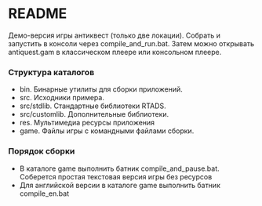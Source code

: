 # README #

Демо-версия игры антиквест (только две локации). Cобрать и запустить в консоли через compile_and_run.bat. Затем можно открывать antiquest.gam в классическом плеере или консольном плеере.

### Структура каталогов ###

* bin. Бинарные утилиты для сборки приложений.
* src. Исходники примера.
* src/stdlib. Стандартные библиотеки RTADS.
* src/customlib. Дополнительные библиотеки.
* res. Мультимедиа ресурсы приложения
* game. Файлы игры с командными файлами сборки.

### Порядок сборки ###

* В каталоге game выполнить батник compile_and_pause.bat. Соберется простая текстовая версия игры без ресурсов
* Для английской версии в каталоге game выполнить батник compile_en.bat
